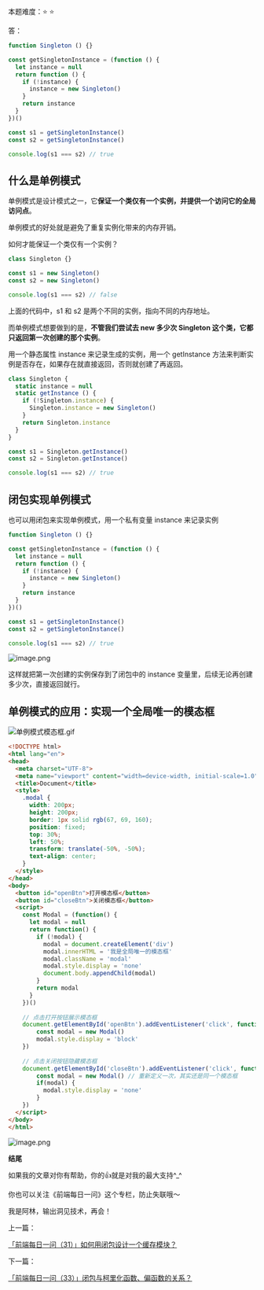 本题难度：⭐ ⭐ 

答：

```js
function Singleton () {}

const getSingletonInstance = (function () {
  let instance = null
  return function () {
    if (!instance) {
      instance = new Singleton()
    }
    return instance
  }
})()

const s1 = getSingletonInstance()
const s2 = getSingletonInstance()

console.log(s1 === s2) // true
```


## 什么是单例模式

单例模式是设计模式之一，它**保证一个类仅有一个实例，并提供一个访问它的全局访问点**。

单例模式的好处就是避免了重复实例化带来的内存开销。

如何才能保证一个类仅有一个实例？

```js
class Singleton {}

const s1 = new Singleton()
const s2 = new Singleton()

console.log(s1 === s2) // false
```
上面的代码中，s1 和 s2 是两个不同的实例，指向不同的内存地址。

而单例模式想要做到的是，**不管我们尝试去 new 多少次 Singleton 这个类，它都只返回第一次创建的那个实例**。


用一个静态属性 instance 来记录生成的实例，用一个 getInstance 方法来判断实例是否存在，如果存在就直接返回，否则就创建了再返回。

```js
class Singleton {
  static instance = null
  static getInstance () {
    if (!Singleton.instance) {
      Singleton.instance = new Singleton()
    }
    return Singleton.instance
  }
}

const s1 = Singleton.getInstance()
const s2 = Singleton.getInstance()

console.log(s1 === s2) // true
```
## 闭包实现单例模式

也可以用闭包来实现单例模式，用一个私有变量 instance 来记录实例

```js
function Singleton () {}

const getSingletonInstance = (function () {
  let instance = null
  return function () {
    if (!instance) {
      instance = new Singleton()
    }
    return instance
  }
})()

const s1 = getSingletonInstance()
const s2 = getSingletonInstance()

console.log(s1 === s2) // true
```

![image.png](https://p1-juejin.byteimg.com/tos-cn-i-k3u1fbpfcp/cb84cb530ba24cd2bc1090c5f8792e8b~tplv-k3u1fbpfcp-watermark.image?)

这样就把第一次创建的实例保存到了闭包中的 instance 变量里，后续无论再创建多少次，直接返回就行。

## 单例模式的应用：实现一个全局唯一的模态框

![单例模式模态框.gif](https://p6-juejin.byteimg.com/tos-cn-i-k3u1fbpfcp/ce8564bb813a4e8b9fe888461155c8f8~tplv-k3u1fbpfcp-watermark.image?)

```html
<!DOCTYPE html>
<html lang="en">
<head>
  <meta charset="UTF-8">
  <meta name="viewport" content="width=device-width, initial-scale=1.0">
  <title>Document</title>
  <style>
    .modal {
      width: 200px;
      height: 200px;
      border: 1px solid rgb(67, 69, 160);
      position: fixed;
      top: 30%;
      left: 50%;
      transform: translate(-50%, -50%);
      text-align: center;
    }
  </style>
</head>
<body>
  <button id="openBtn">打开模态框</button>
  <button id="closeBtn">关闭模态框</button>
  <script>
    const Modal = (function() {
      let modal = null
      return function() {
        if (!modal) {
          modal = document.createElement('div')
          modal.innerHTML = '我是全局唯一的模态框'
          modal.className = 'modal'
          modal.style.display = 'none'
          document.body.appendChild(modal)
        }
        return modal
      }
    })()
    
    // 点击打开按钮展示模态框
    document.getElementById('openBtn').addEventListener('click', function() {
    	const modal = new Modal()
    	modal.style.display = 'block'
    })
    
    // 点击关闭按钮隐藏模态框
    document.getElementById('closeBtn').addEventListener('click', function() {
    	const modal = new Modal() // 重新定义一次，其实还是同一个模态框
    	if(modal) {
    	  modal.style.display = 'none'
    	}
    })
  </script>
</body>
</html>
```

![image.png](https://p6-juejin.byteimg.com/tos-cn-i-k3u1fbpfcp/ddbda45e3dd3412eb1abd40f37947717~tplv-k3u1fbpfcp-watermark.image?)

**结尾**

如果我的文章对你有帮助，你的👍就是对我的最大支持^_^

你也可以关注《前端每日一问》这个专栏，防止失联哦～

我是阿林，输出洞见技术，再会！

上一篇：

[「前端每日一问（31）」如何用闭包设计一个缓存模块？](https://github.com/wlllyfor/question-everyday/blob/main/Blog/31.%E5%A6%82%E4%BD%95%E7%94%A8%E9%97%AD%E5%8C%85%E8%AE%BE%E8%AE%A1%E4%B8%80%E4%B8%AA%E7%BC%93%E5%AD%98%E6%A8%A1%E5%9D%97%EF%BC%9F.md)

下一篇：

[「前端每日一问（33）」闭包与柯里化函数、偏函数的关系？](https://github.com/wlllyfor/question-everyday/blob/main/Blog/33.%E9%97%AD%E5%8C%85%E4%B8%8E%E6%9F%AF%E9%87%8C%E5%8C%96%E5%87%BD%E6%95%B0%E3%80%81%E5%81%8F%E5%87%BD%E6%95%B0%E7%9A%84%E5%85%B3%E7%B3%BB%EF%BC%9F.md)